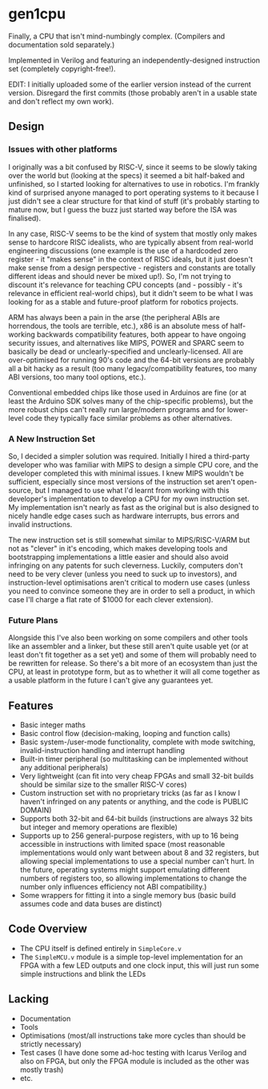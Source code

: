 # gen1cpu
Finally, a CPU that isn't mind-numbingly complex. (Compilers and documentation sold separately.)

Implemented in Verilog and featuring an independently-designed instruction set (completely copyright-free!).

EDIT: I initially uploaded some of the earlier version instead of the current version. Disregard the first commits (those probably aren't in a usable state and don't reflect my own work).

## Design

### Issues with other platforms

I originally was a bit confused by RISC-V, since it seems to be slowly taking over the world but (looking at the specs) it seemed a bit half-baked and unfinished, so I started looking for alternatives to use in robotics. I'm frankly kind of surprised anyone managed to port operating systems to it because I just didn't see a clear structure for that kind of stuff (it's probably starting to mature now, but I guess the buzz just started way before the ISA was finalised).

In any case, RISC-V seems to be the kind of system that mostly only makes sense to hardcore RISC idealists, who are typically absent from real-world engineering discussions (one example is the use of a hardcoded zero register - it "makes sense" in the context of RISC ideals, but it just doesn't make sense from a design perspective - registers and constants are totally different ideas and should never be mixed up!). So, I'm not trying to discount it's relevance for teaching CPU concepts (and - possibly - it's relevance in efficient real-world chips), but it didn't seem to be what I was looking for as a stable and future-proof platform for robotics projects.

ARM has always been a pain in the arse (the peripheral ABIs are horrendous, the tools are terrible, etc.), x86 is an absolute mess of half-working backwards compatibility features, both appear to have ongoing security issues, and alternatives like MIPS, POWER and SPARC seem to basically be dead or unclearly-specified and unclearly-licensed. All are over-optimised for running 90's code and the 64-bit versions are probably all a bit hacky as a result (too many legacy/compatibility features, too many ABI versions, too many tool options, etc.).

Conventional embedded chips like those used in Arduinos are fine (or at least the Arduino SDK solves many of the chip-specific problems), but the more robust chips can't really run large/modern programs and for lower-level code they typically face similar problems as other alternatives.

### A New Instruction Set

So, I decided a simpler solution was required. Initially I hired a third-party developer who was familiar with MIPS to design a simple CPU core, and the developer completed this with minimal issues. I knew MIPS wouldn't be sufficient, especially since most versions of the instruction set aren't open-source, but I managed to use what I'd learnt from working with this developer's implementation to develop a CPU for my own instruction set. My implementation isn't nearly as fast as the original but is also designed to nicely handle edge cases such as hardware interrupts, bus errors and invalid instructions.

The new instruction set is still somewhat similar to MIPS/RISC-V/ARM but not as "clever" in it's encoding, which makes developing tools and bootstrapping implementations a little easier and should also avoid infringing on any patents for such cleverness. Luckily, computers don't need to be very clever (unless you need to suck up to investors), and instruction-level optimisations aren't critical to modern use cases (unless you need to convince someone they are in order to sell a product, in which case I'll charge a flat rate of $1000 for each clever extension).

### Future Plans

Alongside this I've also been working on some compilers and other tools like an assembler and a linker, but these still aren't quite usable yet (or at least don't fit together as a set yet) and some of them will probably need to be rewritten for release. So there's a bit more of an ecosystem than just the CPU, at least in prototype form, but as to whether it will all come together as a usable platform in the future I can't give any guarantees yet.

## Features

* Basic integer maths
* Basic control flow (decision-making, looping and function calls)
* Basic system-/user-mode functionality, complete with mode switching, invalid-instruction handling and interrupt handling
* Built-in timer peripheral (so multitasking can be implemented without any additional peripherals)
* Very lightweight (can fit into very cheap FPGAs and small 32-bit builds should be similar size to the smaller RISC-V cores)
* Custom instruction set with no proprietary tricks (as far as I know I haven't infringed on any patents or anything, and the code is PUBLIC DOMAIN)
* Supports both 32-bit and 64-bit builds (instructions are always 32 bits but integer and memory operations are flexible)
* Supports up to 256 general-purpose registers, with up to 16 being accessible in instructions with limited space (most reasonable implementations would only want between about 8 and 32 registers, but allowing special implementations to use a special number can't hurt. In the future, operating systems might support emulating different numbers of registers too, so allowing implementations to change the number only influences efficiency not ABI compatibility.)
* Some wrappers for fitting it into a single memory bus (basic build assumes code and data buses are distinct)

## Code Overview

* The CPU itself is defined entirely in `SimpleCore.v`
* The `SimpleMCU.v` module is a simple top-level implementation for an FPGA with a few LED outputs and one clock input, this will just run some simple instructions and blink the LEDs

## Lacking

* Documentation
* Tools
* Optimisations (most/all instructions take more cycles than should be strictly necessary)
* Test cases (I have done some ad-hoc testing with Icarus Verilog and also on FPGA, but only the FPGA module is included as the other was mostly trash)
* etc.
